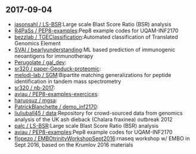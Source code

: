 ## 2017-09-04

* [jasonsahl / LS-BSR](https://github.com/jasonsahl/LS-BSR):Large scale Blast Score Ratio (BSR) analysis
* [R4PaSs / PEP8-examples](https://github.com/R4PaSs/PEP8-examples):Pep8 example codes for UQAM-INF2170
* [bezzlab / TGEClassification](https://github.com/bezzlab/TGEClassification):Automated classification of Translated Genomics Element
* [SVAI / bearlyunderstanding](https://github.com/SVAI/bearlyunderstanding):ML based prediction of immunogenic neoantigens for immunotherapy
* [Perugolate / gal_dev](https://github.com/Perugolate/gal_dev):
* [sr320 / paper-Geoduck-proteomic](https://github.com/sr320/paper-Geoduck-proteomic):
* [melodi-lab / SGM](https://github.com/melodi-lab/SGM):Bipartite matching generalizations for peptide identification in tandem mass spectrometry
* [sr320 / nb-2017](https://github.com/sr320/nb-2017):
* [aviau / PEP8-examples-exercices](https://github.com/aviau/PEP8-examples-exercices):
* [haruosuz / mgsa](https://github.com/haruosuz/mgsa):
* [PatrickBlanchette / demo_inf2170](https://github.com/PatrickBlanchette/demo_inf2170):
* [liuliuball45 / data](https://github.com/liuliuball45/data):Repository for crowd-sourced data from genomics analysis of the UK ash dieback (Chalara fraxinea) outbreak 2012
* [palc / LS-BSR](https://github.com/palc/LS-BSR):Large scale Blast Score Ratio (BSR) analysis
* [aviau / PEP8-examples](https://github.com/aviau/PEP8-examples):Pep8 example codes for UQAM-INF2170
* [flopezo / EMBOtrinityWorkshopSept2016](https://github.com/flopezo/EMBOtrinityWorkshopSept2016):rnaseq workshop w/ EMBO in Sept 2016, based on the Krumlov 2016 materials
